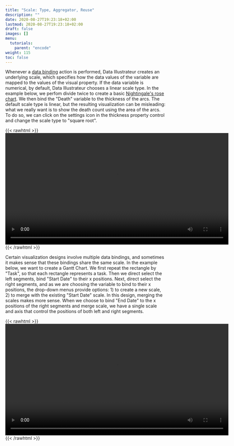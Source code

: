 ```yaml
---
title: "Scale: Type, Aggregator, Reuse"
description: ""
date: 2020-08-27T19:23:18+02:00
lastmod: 2020-08-27T19:23:18+02:00
draft: false
images: []
menu:
  tutorials:
    parent: "encode"
weight: 115
toc: false
---
```


Whenever a [data binding](../bind) action is performed, Data Illustrateur creates an underlying scale, which specifies how the data values of the variable are mapped to the values of the visual property. If the data variable is numerical, by default, Data Illustrateur chooses a linear scale type. In the example below, we perfom divide twice to create a basic [Nightingale's rose chart](https://www.historyofinformation.com/detail.php?entryid=3815). We then bind the "Death" variable to the thickness of the arcs. The default scale type is linear, but the resulting visualization can be misleading: what we really want is to show the death count using the area of the arcs. To do so, we can click on the settings icon in the thickness property control and change the scale type to "square root". 

{{< rawhtml >}} 
<video width=700px class="tutorial-video" controls>
    <source src="/videos/scale-type.mov" type="video/mp4">
    Your browser does not support the video tag.  
</video>
{{< /rawhtml >}}

<!-- When an object represents multiple rows of data, how the data is aggregated determines the final value that gets bound to a visual property. In the example below, each rectangle in the collection represents a country, corresponding to three rows of data. When we bind the variable "Count" to the width of the rectangles, Data Illustrator uses "Mean" as the default aggregator, and calculates the average of "Count" values for the three rows for each rectangle. This average value is used to create the scale. To change the aggregator, select the shape, and click the aggregator button in the property control. You can choose a different aggregator from the drop-down menu. The visualization and axis will be updated accordingly. -->



Certain visualization designs involve multiple data bindings, and sometimes it makes sense that these bindings share the same scale. In the example below, we want to create a Gantt Chart. We first repeat the rectangle by "Task", so that each rectangle represents a task. Then we direct select the left segments, bind "Start Date" to their x positions. Next, direct select the right segments, and as we are choosing the variable to bind to their x positions, the drop-down menus provide options: 1) to create a new scale, 2) to merge with the existing "Start Date" scale. In this design, merging the scales makes more sense. When we choose to bind "End Date" to the x positions of the right segments and merge scale, we have a single scale and axis that control the positions of both left and right segments.

{{< rawhtml >}} 
<video width=700px class="tutorial-video" controls>
    <source src="/videos/scale-reuse.mov" type="video/mp4">
    Your browser does not support the video tag.  
</video>
{{< /rawhtml >}}